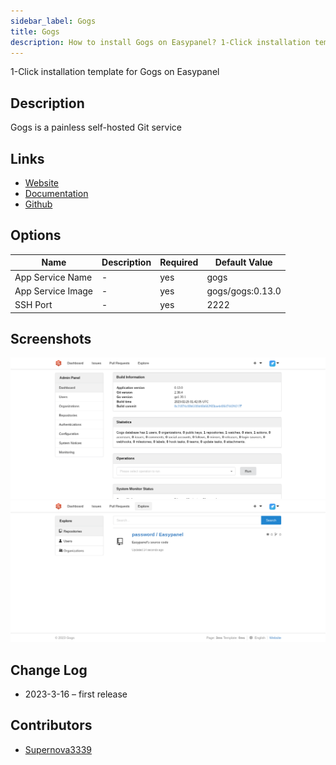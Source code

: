 ```yaml
---
sidebar_label: Gogs
title: Gogs
description: How to install Gogs on Easypanel? 1-Click installation template for Gogs on Easypanel
---
```


<!-- generated -->

1-Click installation template for Gogs on Easypanel

## Description

Gogs is a painless self-hosted Git service

## Links

- [Website](https://gogs.io/)
- [Documentation](https://gogs.io/docs)
- [Github](https://github.com/gogs/gogs)

## Options

Name | Description | Required | Default Value
-|-|-|-
App Service Name | - | yes | gogs
App Service Image | - | yes | gogs/gogs:0.13.0
SSH Port | - | yes | 2222

## Screenshots

![Gogs Screenshot](./assets/screenshot1.png)
![Gogs Screenshot](./assets/screenshot2.png)

## Change Log

- 2023-3-16 – first release

## Contributors

- [Supernova3339](https://github.com/supernova3339)
